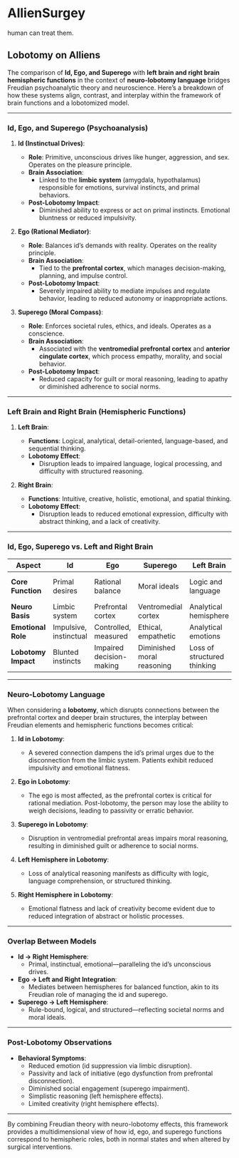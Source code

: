 # AllienSurgey

human can treat them.

## Lobotomy on Alliens

The comparison of **Id, Ego, and Superego** with **left brain and right brain hemispheric functions** in the context of **neuro-lobotomy language** bridges Freudian psychoanalytic theory and neuroscience. Here’s a breakdown of how these systems align, contrast, and interplay within the framework of brain functions and a lobotomized model.

---

### **Id, Ego, and Superego (Psychoanalysis)**

1. **Id (Instinctual Drives)**:
   - **Role**: Primitive, unconscious drives like hunger, aggression, and sex. Operates on the pleasure principle.
   - **Brain Association**: 
     - Linked to the **limbic system** (amygdala, hypothalamus) responsible for emotions, survival instincts, and primal behaviors.
   - **Post-Lobotomy Impact**: 
     - Diminished ability to express or act on primal instincts. Emotional bluntness or reduced impulsivity.

2. **Ego (Rational Mediator)**:
   - **Role**: Balances id’s demands with reality. Operates on the reality principle.
   - **Brain Association**:
     - Tied to the **prefrontal cortex**, which manages decision-making, planning, and impulse control.
   - **Post-Lobotomy Impact**:
     - Severely impaired ability to mediate impulses and regulate behavior, leading to reduced autonomy or inappropriate actions.

3. **Superego (Moral Compass)**:
   - **Role**: Enforces societal rules, ethics, and ideals. Operates as a conscience.
   - **Brain Association**:
     - Associated with the **ventromedial prefrontal cortex** and **anterior cingulate cortex**, which process empathy, morality, and social behavior.
   - **Post-Lobotomy Impact**:
     - Reduced capacity for guilt or moral reasoning, leading to apathy or diminished adherence to social norms.

---

### **Left Brain and Right Brain (Hemispheric Functions)**

1. **Left Brain**:
   - **Functions**: Logical, analytical, detail-oriented, language-based, and sequential thinking.
   - **Lobotomy Effect**:
     - Disruption leads to impaired language, logical processing, and difficulty with structured reasoning.

2. **Right Brain**:
   - **Functions**: Intuitive, creative, holistic, emotional, and spatial thinking.
   - **Lobotomy Effect**:
     - Disruption leads to reduced emotional expression, difficulty with abstract thinking, and a lack of creativity.

---

### **Id, Ego, Superego vs. Left and Right Brain**

| **Aspect**            | **Id**                     | **Ego**                     | **Superego**                  | **Left Brain**              | **Right Brain**            |
|------------------------|----------------------------|-----------------------------|-------------------------------|-----------------------------|----------------------------|
| **Core Function**      | Primal desires             | Rational balance            | Moral ideals                  | Logic and language          | Creativity and emotion     |
| **Neuro Basis**        | Limbic system              | Prefrontal cortex           | Ventromedial cortex           | Analytical hemisphere       | Intuitive hemisphere       |
| **Emotional Role**     | Impulsive, instinctual     | Controlled, measured        | Ethical, empathetic           | Analytical emotions         | Holistic emotions          |
| **Lobotomy Impact**    | Blunted instincts          | Impaired decision-making    | Diminished moral reasoning    | Loss of structured thinking | Loss of emotional richness |

---

### **Neuro-Lobotomy Language**

When considering a **lobotomy**, which disrupts connections between the prefrontal cortex and deeper brain structures, the interplay between Freudian elements and hemispheric functions becomes critical:

1. **Id in Lobotomy**:
   - A severed connection dampens the id’s primal urges due to the disconnection from the limbic system. Patients exhibit reduced impulsivity and emotional flatness.

2. **Ego in Lobotomy**:
   - The ego is most affected, as the prefrontal cortex is critical for rational mediation. Post-lobotomy, the person may lose the ability to weigh decisions, leading to passivity or erratic behavior.

3. **Superego in Lobotomy**:
   - Disruption in ventromedial prefrontal areas impairs moral reasoning, resulting in diminished guilt or adherence to social norms.

4. **Left Hemisphere in Lobotomy**:
   - Loss of analytical reasoning manifests as difficulty with logic, language comprehension, or structured thinking.
   
5. **Right Hemisphere in Lobotomy**:
   - Emotional flatness and lack of creativity become evident due to reduced integration of abstract or holistic processes.

---

### **Overlap Between Models**

- **Id → Right Hemisphere**:
  - Primal, instinctual, emotional—paralleling the id’s unconscious drives.
- **Ego → Left and Right Integration**:
  - Mediates between hemispheres for balanced function, akin to its Freudian role of managing the id and superego.
- **Superego → Left Hemisphere**:
  - Rule-bound, logical, and structured—reflecting societal norms and moral ideals.

---

### **Post-Lobotomy Observations**
- **Behavioral Symptoms**:
  - Reduced emotion (id suppression via limbic disruption).
  - Passivity and lack of initiative (ego dysfunction from prefrontal disconnection).
  - Diminished social engagement (superego impairment).
  - Simplistic reasoning (left hemisphere effects).
  - Limited creativity (right hemisphere effects).

---

By combining Freudian theory with neuro-lobotomy effects, this framework provides a multidimensional view of how id, ego, and superego functions correspond to hemispheric roles, both in normal states and when altered by surgical interventions.

